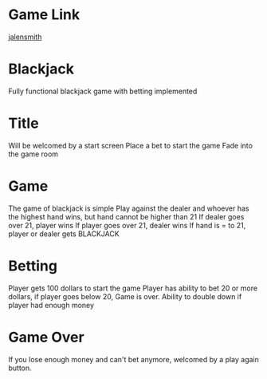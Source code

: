# Game Link
[jalensmith](https://jalensmith17.github.io/Blackjack/)

# Blackjack
Fully functional blackjack game with betting implemented

# Title
Will be welcomed by a start screen
Place a bet to start the game
Fade into the game room

# Game
The game of blackjack is simple
Play against the dealer and whoever has the highest hand wins, but hand cannot be higher than 21
If dealer goes over 21, player wins
If player goes over 21, dealer wins
If hand is = to 21, player or dealer gets BLACKJACK


# Betting
Player gets 100 dollars to start the game
Player has ability to bet 20 or more dollars, if player goes below 20, Game is over.
Ability to double down if player had enough money

# Game Over
If you lose enough money and can't bet anymore, welcomed by a play again button.

